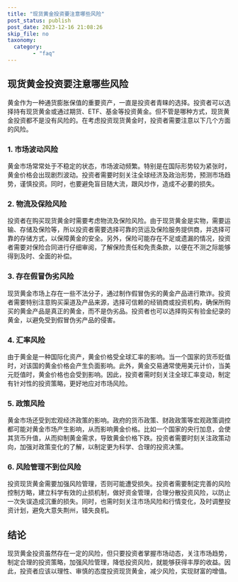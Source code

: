 ```yaml
---
title: "现货黄金投资要注意哪些风险"
post_status: publish
post_date: 2023-12-16 21:08:26
skip_file: no
taxonomy:
  category:
        - "faq"
---
```


## 现货黄金投资要注意哪些风险

黄金作为一种通货膨胀保值的重要资产，一直是投资者青睐的选择。投资者可以选择持有现货黄金或通过期货、ETF、基金等投资黄金。但不管是哪种方式，现货黄金投资都不是没有风险的。在考虑投资现货黄金时，投资者需要注意以下几个方面的风险。

### 1. 市场波动风险

黄金市场常常处于不稳定的状态，市场波动频繁。特别是在国际形势较为紧张时，黄金价格会出现剧烈波动。投资者需要时刻关注全球经济及政治形势，预测市场趋势，谨慎投资。同时，也要避免盲目随大流，跟风炒作，造成不必要的损失。

### 2. 物流及保险风险

投资者在购买现货黄金时需要考虑物流及保险风险。由于现货黄金是实物，需要运输、存储及保险等，所以投资者需要选择可靠的货运及保险服务提供商，并选择可靠的存储方式，以保障黄金的安全。另外，保险可能存在不足或遗漏的情况，投资者需要对保险合同进行仔细审阅，了解保险责任和免责条款，以便在不测之际能够得到及时、全面的补偿。

### 3. 存在假冒伪劣风险

现货黄金市场上存在一些不法分子，通过制作假冒伪劣的黄金产品进行欺诈。投资者需要特别注意购买渠道及产品来源，选择可信赖的经销商或投资机构，确保所购买的黄金产品是真正的黄金，而不是伪劣品。投资者也可以选择购买有验金纪录的黄金，以避免受到假冒伪劣产品的侵害。

### 4. 汇率风险

由于黄金是一种国际化资产，黄金价格受全球汇率的影响。当一个国家的货币贬值时，对该国的黄金价格会产生负面影响。此外，黄金交易通常使用美元计价，当美元贬值时，黄金价格也会受到影响。因此，投资者需时刻关注全球汇率变动，制定有针对性的投资策略，更好地应对市场风险。

### 5. 政策风险

黄金市场还受到宏观经济政策的影响。政府的货币政策、财政政策等宏观政策调控都可能对黄金市场产生影响，从而影响黄金价格。比如一个国家的央行加息，会使其货币升值，从而抑制黄金需求，导致黄金价格下跌。投资者需要时刻关注政策动向，加强对政策变化的了解，以制定更为科学、合理的投资决策。

### 6. 风险管理不到位风险

投资现货黄金需要加强风险管理，否则可能遭受损失。投资者需要制定完善的风险控制方略，建立科学有效的止损机制，做好资金管理，合理分散投资风险，以防止一次失误造成沉重的损失。同时，也需时刻关注市场风险和行情变化，及时调整投资计划，避免大意失荆州，错失良机。

## 结论

现货黄金投资虽然存在一定的风险，但只要投资者掌握市场动态，关注市场趋势，制定合理的投资策略，加强风险管理，降低投资风险，就能够获得丰厚的收益。因此，投资者应该以理性、审慎的态度投资现货黄金，减少风险，实现财富的增值。

